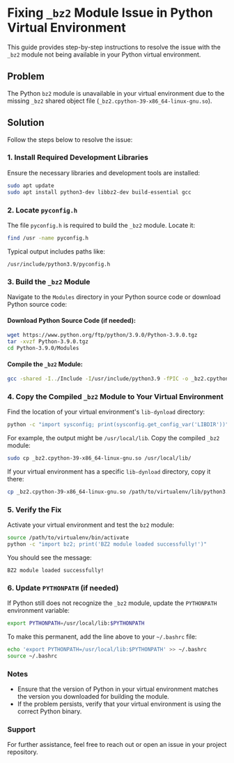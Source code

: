 # Fixing `_bz2` Module Issue in Python Virtual Environment

This guide provides step-by-step instructions to resolve the issue with the `_bz2` module not being available in your Python virtual environment.

## Problem
The Python `bz2` module is unavailable in your virtual environment due to the missing `_bz2` shared object file (`_bz2.cpython-39-x86_64-linux-gnu.so`).

## Solution
Follow the steps below to resolve the issue:

### 1. Install Required Development Libraries
Ensure the necessary libraries and development tools are installed:

```bash
sudo apt update
sudo apt install python3-dev libbz2-dev build-essential gcc
```

### 2. Locate `pyconfig.h`
The file `pyconfig.h` is required to build the `_bz2` module. Locate it:

```bash
find /usr -name pyconfig.h
```

Typical output includes paths like:

```
/usr/include/python3.9/pyconfig.h
```

### 3. Build the `_bz2` Module
Navigate to the `Modules` directory in your Python source code or download Python source code:

#### Download Python Source Code (if needed):

```bash
wget https://www.python.org/ftp/python/3.9.0/Python-3.9.0.tgz
tar -xvzf Python-3.9.0.tgz
cd Python-3.9.0/Modules
```

#### Compile the `_bz2` Module:

```bash
gcc -shared -I../Include -I/usr/include/python3.9 -fPIC -o _bz2.cpython-39-x86_64-linux-gnu.so _bz2module.c -lbz2
```

### 4. Copy the Compiled `_bz2` Module to Your Virtual Environment
Find the location of your virtual environment's `lib-dynload` directory:

```bash
python -c "import sysconfig; print(sysconfig.get_config_var('LIBDIR'))"
```

For example, the output might be `/usr/local/lib`. Copy the compiled `_bz2` module:

```bash
sudo cp _bz2.cpython-39-x86_64-linux-gnu.so /usr/local/lib/
```

If your virtual environment has a specific `lib-dynload` directory, copy it there:

```bash
cp _bz2.cpython-39-x86_64-linux-gnu.so /path/to/virtualenv/lib/python3.9/lib-dynload/
```

### 5. Verify the Fix
Activate your virtual environment and test the `bz2` module:

```bash
source /path/to/virtualenv/bin/activate
python -c "import bz2; print('BZ2 module loaded successfully!')"
```

You should see the message:

```
BZ2 module loaded successfully!
```

### 6. Update `PYTHONPATH` (if needed)
If Python still does not recognize the `_bz2` module, update the `PYTHONPATH` environment variable:

```bash
export PYTHONPATH=/usr/local/lib:$PYTHONPATH
```

To make this permanent, add the line above to your `~/.bashrc` file:

```bash
echo 'export PYTHONPATH=/usr/local/lib:$PYTHONPATH' >> ~/.bashrc
source ~/.bashrc
```

### Notes
- Ensure that the version of Python in your virtual environment matches the version you downloaded for building the module.
- If the problem persists, verify that your virtual environment is using the correct Python binary.

### Support
For further assistance, feel free to reach out or open an issue in your project repository.
